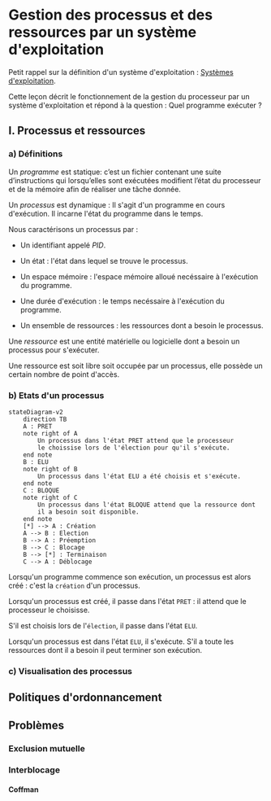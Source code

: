 # Gestion des processus et des ressources par un système d'exploitation

Petit rappel sur la définition d'un système d'exploitation : [Systèmes d'exploitation](./../../première/Architecture_des_machines/Systèmes_d_exploitation.md).

Cette leçon décrit le fonctionnement de la gestion du processeur par un système d'exploitation et répond à la question : Quel programme exécuter ?

## I. Processus et ressources

### a) Définitions

Un *programme* est statique: c’est un fichier contenant une suite d’instructions qui lorsqu’elles sont exécutées modifient l’état du processeur et de la mémoire afin de réaliser une tâche donnée.

Un *processus* est dynamique : Il s'agit d'un programme en cours d'exécution. Il incarne l'état du programme dans le temps.

Nous caractérisons un processus par :

- Un identifiant appelé *PID*.

- Un état : l'état dans lequel se trouve le processus.

- Un espace mémoire : l'espace mémoire alloué necéssaire à l'exécution du programme.

- Une durée d'exécution : le temps necéssaire à l'exécution du programme.

- Un ensemble de ressources : les ressources dont a besoin le processus.

Une *ressource* est une entité matérielle ou logicielle dont a besoin un processus pour s'exécuter.

Une ressource est soit libre soit occupée par un processus, elle possède un certain nombre de point d'accès.

### b) Etats d'un processus

```mermaid
stateDiagram-v2
    direction TB
    A : PRET
    note right of A
        Un processus dans l'état PRET attend que le processeur
        le choissise lors de l'élection pour qu'il s'exécute.
    end note
    B : ELU
    note right of B
        Un processus dans l'état ELU a été choisis et s'exécute.
    end note
    C : BLOQUE
    note right of C
        Un processus dans l'état BLOQUE attend que la ressource dont
        il a besoin soit disponible.
    end note
    [*] --> A : Création
    A --> B : Election
    B --> A : Préemption
    B --> C : Blocage
    B --> [*] : Terminaison
    C --> A : Déblocage
```

Lorsqu'un programme commence son exécution, un processus est alors créé : c'est la `création` d'un processus.

Lorsqu'un processus est créé, il passe dans l'état `PRET` : il attend que le processeur le choisisse.

S'il est choisis lors de l'`élection`, il passe dans l'état `ELU`.

Lorsqu'un processus est dans l'état `ELU`, il s'exécute. S'il a toute les ressources dont il a besoin il peut terminer son exécution.

### c) Visualisation des processus



## Politiques d'ordonnancement





## Problèmes

### Exclusion mutuelle
### Interblocage

#### Coffman